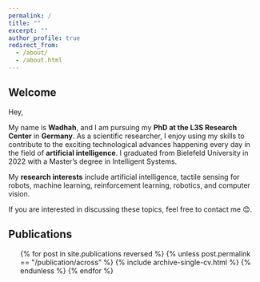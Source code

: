```yaml
---
permalink: /
title: ""
excerpt: ""
author_profile: true
redirect_from: 
  - /about/
  - /about.html
---
```

## Welcome

Hey,

My name is **Wadhah**, and I am pursuing my **PhD at the L3S Research Center** in **Germany**. As a scientific researcher, I enjoy using my skills to contribute to the exciting technological advances happening every day in the field of **artificial intelligence**. I graduated from Bielefeld University in 2022 with a Master’s degree in Intelligent Systems.

My **research interests** include artificial intelligence, tactile sensing for robots, machine learning, reinforcement learning, robotics, and computer vision.

If you are interested in discussing these topics, feel free to contact me 😊.



## Publications

  <ul>{% for post in site.publications reversed %}
    {% unless post.permalink == "/publication/across" %}
      {% include archive-single-cv.html %}
    {% endunless %}
  {% endfor %}</ul>
